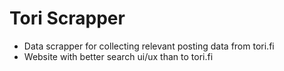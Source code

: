 # Tori Scrapper
- Data scrapper for collecting relevant posting data from tori.fi
- Website with better search ui/ux than to tori.fi 
